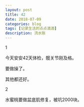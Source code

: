 ```yaml
---
layout: post
title: 42
date: 2018-07-09
categories: blog
tags: [记录生活的点点滴滴]
description: 流水账
---
```


1 

今天安安42天体检，髋关节刚及格。

要做操了。

其他都还好。

2

水蜜桃要做盆底肌修复，被坑2000块。





